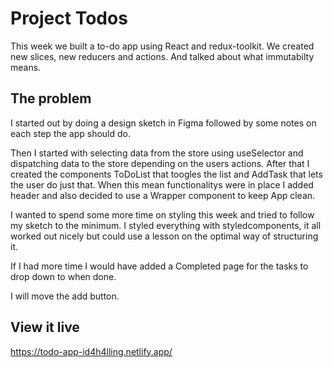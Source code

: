 # Project Todos

This week we built a to-do app using React and redux-toolkit.
We created new slices, new reducers and actions. And talked about what immutabilty means.

## The problem

I started out by doing a design sketch in Figma followed by some notes on each step the app should do.

Then I started with selecting data from the store using useSelector and dispatching data to the store depending on the users actions.
After that I created the components ToDoList that toogles the list and AddTask that lets the user do just that. When this mean functionalitys were in place I added header and also decided to use a Wrapper component to keep App clean.

I wanted to spend some more time on styling this week and tried to follow my sketch to the minimum. I styled everything with styledcomponents, it all worked out nicely but could use a lesson on the optimal way of structuring it.

If I had more time I would have added a Completed page for the tasks to drop down to when done.

I will move the add button.

## View it live

https://todo-app-id4h4lling.netlify.app/
